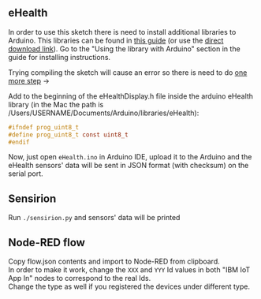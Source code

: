 ## eHealth

In order to use this sketch there is need to install additional libraries to Arduino. This libraries can be found in [this guide](https://www.cooking-hacks.com/documentation/tutorials/ehealth-biometric-sensor-platform-arduino-raspberry-pi-medical) (or use the [direct download link](https://www.cooking-hacks.com/media/cooking/images/documentation/e_health_v2/eHealth_arduino_v2.4.zip)). Go to the "Using the library with Arduino" section in the guide for installing instructions.

Trying compiling the sketch will cause an error so there is need to do [one more step](https://ainiazmi88.wordpress.com/2015/03/19/error-compiling-ehealthdisplay-library/) ->

Add to the beginning of the eHealthDisplay.h file inside the arduino eHealth library (in the Mac the path is /Users/USERNAME/Documents/Arduino/libraries/eHealth):

```c
#ifndef prog_uint8_t
#define prog_uint8_t const uint8_t
#endif
```

Now, just open `eHealth.ino` in Arduino IDE, upload it to the Arduino and the eHealth sensors' data will be sent in JSON format (with checksum) on the serial port.

## Sensirion

Run `./sensirion.py` and sensors' data will be printed

## Node-RED flow

Copy flow.json contents and import to Node-RED from clipboard.  
In order to make it work, change the `XXX` and `YYY` Id values in both "IBM IoT App In" nodes to correspond to the real Ids.  
Change the type as well if you registered the devices under different type.